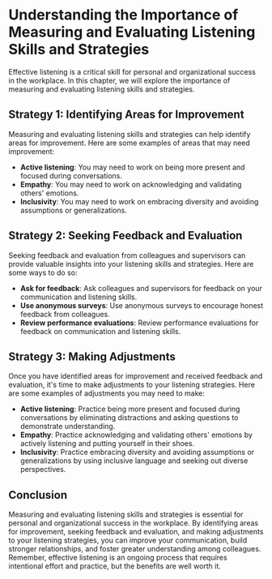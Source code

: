 Understanding the Importance of Measuring and Evaluating Listening Skills and Strategies
=============================================================================================================================================================

Effective listening is a critical skill for personal and organizational success in the workplace. In this chapter, we will explore the importance of measuring and evaluating listening skills and strategies.

Strategy 1: Identifying Areas for Improvement
---------------------------------------------

Measuring and evaluating listening skills and strategies can help identify areas for improvement. Here are some examples of areas that may need improvement:

* **Active listening**: You may need to work on being more present and focused during conversations.
* **Empathy**: You may need to work on acknowledging and validating others' emotions.
* **Inclusivity**: You may need to work on embracing diversity and avoiding assumptions or generalizations.

Strategy 2: Seeking Feedback and Evaluation
-------------------------------------------

Seeking feedback and evaluation from colleagues and supervisors can provide valuable insights into your listening skills and strategies. Here are some ways to do so:

* **Ask for feedback**: Ask colleagues and supervisors for feedback on your communication and listening skills.
* **Use anonymous surveys**: Use anonymous surveys to encourage honest feedback from colleagues.
* **Review performance evaluations**: Review performance evaluations for feedback on communication and listening skills.

Strategy 3: Making Adjustments
------------------------------

Once you have identified areas for improvement and received feedback and evaluation, it's time to make adjustments to your listening strategies. Here are some examples of adjustments you may need to make:

* **Active listening**: Practice being more present and focused during conversations by eliminating distractions and asking questions to demonstrate understanding.
* **Empathy**: Practice acknowledging and validating others' emotions by actively listening and putting yourself in their shoes.
* **Inclusivity**: Practice embracing diversity and avoiding assumptions or generalizations by using inclusive language and seeking out diverse perspectives.

Conclusion
----------

Measuring and evaluating listening skills and strategies is essential for personal and organizational success in the workplace. By identifying areas for improvement, seeking feedback and evaluation, and making adjustments to your listening strategies, you can improve your communication, build stronger relationships, and foster greater understanding among colleagues. Remember, effective listening is an ongoing process that requires intentional effort and practice, but the benefits are well worth it.
